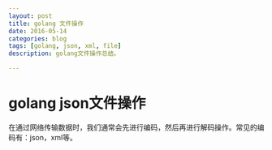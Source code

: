 ```yaml
---
layout: post
title: golang 文件操作
date: 2016-05-14
categories: blog
tags: [golang, json, xml, file]
description: golang文件操作总结。

---
```

# golang json文件操作
在通过网络传输数据时，我们通常会先进行编码，然后再进行解码操作。常见的编码有：json，xml等。

